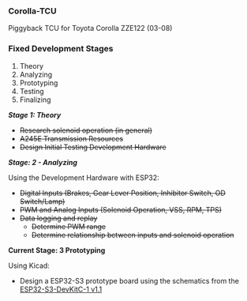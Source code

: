 ### Corolla-TCU
Piggyback TCU for Toyota Corolla ZZE122 (03-08)

### Fixed Development Stages
1. Theory
2. Analyzing
3. Prototyping
4. Testing
5. Finalizing

***Stage 1: Theory***
- ~~Research solenoid operation (in general)~~
- ~~A245E Transmission Resources~~
- ~~Design Initial Testing Development Hardware~~

***Stage: 2 - Analyzing***

Using the Development Hardware with ESP32:
- ~~Digital Inputs (Brakes, Gear Lever Position, Inhibitor Switch, OD Switch/Lamp)~~
- ~~PWM and Analog Inputs (Solenoid Operation, VSS, RPM, TPS)~~
- ~~Data logging and replay~~
  - ~~Determine PWM range~~
  - ~~Determine relationship between inputs and solenoid operation~~

**Current Stage: 3  Prototyping**

Using Kicad:
- Design a ESP32-S3 prototype board using the schematics from the [ESP32-S3-DevKitC-1 v1.1](https://docs.espressif.com/projects/esp-idf/en/latest/esp32s3/hw-reference/esp32s3/user-guide-devkitc-1.html#esp32-s3-devkitc-1-v1-1)